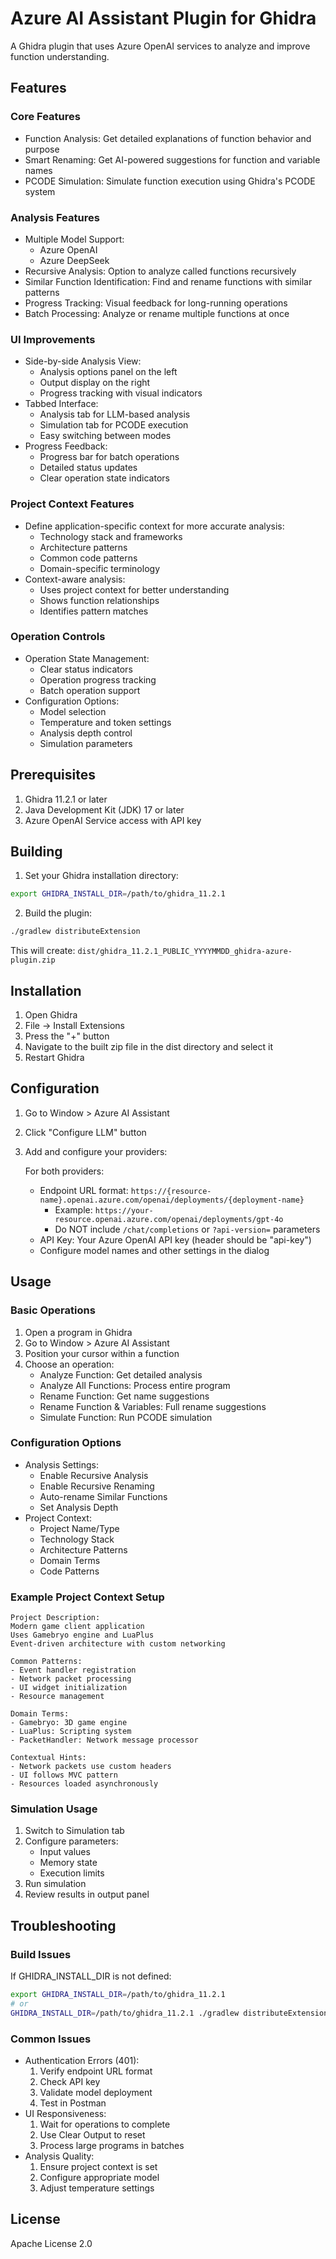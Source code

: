 # Azure AI Assistant Plugin for Ghidra

A Ghidra plugin that uses Azure OpenAI services to analyze and improve function understanding.

## Features

### Core Features
- Function Analysis: Get detailed explanations of function behavior and purpose
- Smart Renaming: Get AI-powered suggestions for function and variable names
- PCODE Simulation: Simulate function execution using Ghidra's PCODE system

### Analysis Features
- Multiple Model Support: 
  - Azure OpenAI
  - Azure DeepSeek
- Recursive Analysis: Option to analyze called functions recursively
- Similar Function Identification: Find and rename functions with similar patterns
- Progress Tracking: Visual feedback for long-running operations
- Batch Processing: Analyze or rename multiple functions at once

### UI Improvements
- Side-by-side Analysis View:
  - Analysis options panel on the left
  - Output display on the right
  - Progress tracking with visual indicators
- Tabbed Interface:
  - Analysis tab for LLM-based analysis
  - Simulation tab for PCODE execution
  - Easy switching between modes
- Progress Feedback:
  - Progress bar for batch operations
  - Detailed status updates
  - Clear operation state indicators

### Project Context Features
- Define application-specific context for more accurate analysis:
  - Technology stack and frameworks
  - Architecture patterns
  - Common code patterns
  - Domain-specific terminology
- Context-aware analysis:
  - Uses project context for better understanding
  - Shows function relationships
  - Identifies pattern matches

### Operation Controls
- Operation State Management:
  - Clear status indicators
  - Operation progress tracking
  - Batch operation support
- Configuration Options:
  - Model selection
  - Temperature and token settings
  - Analysis depth control
  - Simulation parameters

## Prerequisites

1. Ghidra 11.2.1 or later
2. Java Development Kit (JDK) 17 or later
3. Azure OpenAI Service access with API key

## Building

1. Set your Ghidra installation directory:
```bash
export GHIDRA_INSTALL_DIR=/path/to/ghidra_11.2.1
```

2. Build the plugin:
```bash
./gradlew distributeExtension
```

This will create: `dist/ghidra_11.2.1_PUBLIC_YYYYMMDD_ghidra-azure-plugin.zip`

## Installation

1. Open Ghidra
2. File -> Install Extensions
3. Press the "+" button
4. Navigate to the built zip file in the dist directory and select it
5. Restart Ghidra

## Configuration

1. Go to Window > Azure AI Assistant
2. Click "Configure LLM" button
3. Add and configure your providers:
   
   For both providers:
   - Endpoint URL format: `https://{resource-name}.openai.azure.com/openai/deployments/{deployment-name}`
     - Example: `https://your-resource.openai.azure.com/openai/deployments/gpt-4o`
     - Do NOT include `/chat/completions` or `?api-version=` parameters
   - API Key: Your Azure OpenAI API key (header should be "api-key")
   - Configure model names and other settings in the dialog

## Usage

### Basic Operations
1. Open a program in Ghidra
2. Go to Window > Azure AI Assistant
3. Position your cursor within a function
4. Choose an operation:
   - Analyze Function: Get detailed analysis
   - Analyze All Functions: Process entire program
   - Rename Function: Get name suggestions
   - Rename Function & Variables: Full rename suggestions
   - Simulate Function: Run PCODE simulation

### Configuration Options
- Analysis Settings:
  - Enable Recursive Analysis
  - Enable Recursive Renaming
  - Auto-rename Similar Functions
  - Set Analysis Depth
- Project Context:
  - Project Name/Type
  - Technology Stack
  - Architecture Patterns
  - Domain Terms
  - Code Patterns

### Example Project Context Setup
```
Project Description:
Modern game client application
Uses Gamebryo engine and LuaPlus
Event-driven architecture with custom networking

Common Patterns:
- Event handler registration
- Network packet processing
- UI widget initialization
- Resource management

Domain Terms:
- Gamebryo: 3D game engine
- LuaPlus: Scripting system
- PacketHandler: Network message processor

Contextual Hints:
- Network packets use custom headers
- UI follows MVC pattern
- Resources loaded asynchronously
```

### Simulation Usage
1. Switch to Simulation tab
2. Configure parameters:
   - Input values
   - Memory state
   - Execution limits
3. Run simulation
4. Review results in output panel

## Troubleshooting

### Build Issues
If GHIDRA_INSTALL_DIR is not defined:
```bash
export GHIDRA_INSTALL_DIR=/path/to/ghidra_11.2.1
# or
GHIDRA_INSTALL_DIR=/path/to/ghidra_11.2.1 ./gradlew distributeExtension
```

### Common Issues
- Authentication Errors (401):
  1. Verify endpoint URL format
  2. Check API key
  3. Validate model deployment
  4. Test in Postman
- UI Responsiveness:
  1. Wait for operations to complete
  2. Use Clear Output to reset
  3. Process large programs in batches
- Analysis Quality:
  1. Ensure project context is set
  2. Configure appropriate model
  3. Adjust temperature settings

## License

Apache License 2.0
